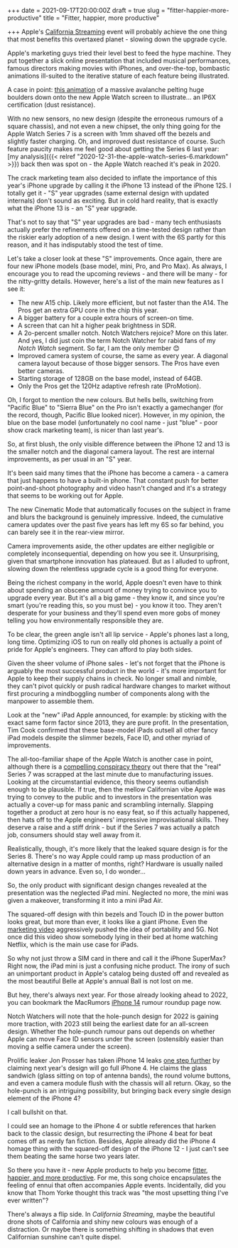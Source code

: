 +++
date = 2021-09-17T20:00:00Z
draft = true
slug = "fitter-happier-more-productive"
title = "Fitter, happier, more productive"

+++
Apple's [California Streaming](https://youtu.be/EvGOlAkLSLw "California Streaming") event will probably achieve the one thing that most benefits this overtaxed planet - slowing down the upgrade cycle.

Apple's marketing guys tried their level best to feed the hype machine. They put together a slick online presentation that included musical performances, famous directors making movies with iPhones, and over-the-top, bombastic animations ill-suited to the iterative stature of each feature being illustrated.

A case in point: [this animation](https://youtu.be/EvGOlAkLSLw?t=1392 "Apple Watch animation") of a massive avalanche pelting huge boulders down onto the new Apple Watch screen to illustrate... an IP6X certification (dust resistance).

With no new sensors, no new design (despite the erroneous rumours of a square chassis), and not even a new chipset, the only thing going for the Apple Watch Series 7 is a screen with 1mm shaved off the bezels and slightly faster charging. Oh, and improved dust resistance of course. Such feature paucity makes me feel good about getting the Series 6 last year: [my analysis]({{< relref "2020-12-31-the-apple-watch-series-6.markdown" >}}) back then was spot on - the Apple Watch reached it's peak in 2020.

The crack marketing team also decided to inflate the importance of this year's iPhone upgrade by calling it the iPhone 13 instead of the iPhone 12S. I totally get it - "S" year upgrades (same external design with updated internals) don't sound as exciting. But in cold hard reality, that is exactly what the iPhone 13 is - an "S" year upgrade.

That's not to say that "S" year upgrades are bad - many tech enthusiasts actually prefer the refinements offered on a time-tested design rather than the riskier early adoption of a new design. I went with the 6S partly for this reason, and it has indisputably stood the test of time.

<!--more-->

Let's take a closer look at these "S" improvements. Once again, there are four new iPhone models (base model, mini, Pro, and Pro Max). As always, I encourage you to read the upcoming reviews - and there will be many - for the nitty-gritty details. However, here's a list of the main new features as I see it:

* The new A15 chip. Likely more efficient, but not faster than the A14. The Pros get an extra GPU core in the chip this year.
* A bigger battery for a couple extra hours of screen-on time.
* A screen that can hit a higher peak brightness in SDR.
* A 2o-percent smaller notch. Notch Watchers rejoice? More on this later. And yes, I did just coin the term Notch Watcher for rabid fans of my _Notch Watch_ segment. So far, I am the only member 😊
* Improved camera system of course, the same as every year. A diagonal camera layout because of those bigger sensors. The Pros have even better cameras.
* Starting storage of 128GB on the base model, instead of 64GB.
* Only the Pros get the 120Hz adaptive refresh rate (ProMotion).

Oh, I forgot to mention the new colours. But hells bells, switching from "Pacific Blue" to "Sierra Blue" on the Pro isn't exactly a gamechanger (for the record, though, Pacific Blue looked nicer). However, in my opinion, the blue on the base model (unfortunately no cool name - just "blue" - poor show crack marketing team), is nicer than last year's.

So, at first blush, the only visible difference between the iPhone 12 and 13 is the smaller notch and the diagonal camera layout. The rest are internal improvements, as per usual in an "S" year.

It's been said many times that the iPhone has become a camera - a camera that just happens to have a built-in phone. That constant push for better point-and-shoot photography and video hasn't changed and it's a strategy that seems to be working out for Apple.

The new Cinematic Mode that automatically focuses on the subject in frame and blurs the background is genuinely impressive. Indeed, the cumulative camera updates over the past five years has left my 6S so far behind, you can barely see it in the rear-view mirror.

Camera improvements aside, the other updates are either negligible or completely inconsequential, depending on how you see it. Unsurprising, given that smartphone innovation has plateaued. But as I alluded to upfront, slowing down the relentless upgrade cycle is a good thing for everyone.

Being the richest company in the world, Apple doesn't even have to think about spending an obscene amount of money trying to convince you to upgrade every year. But it's all a big game - they know it, and since you're smart (you're reading this, so you must be) - you know it too. They aren't desperate for your business and they'll spend even more gobs of money telling you how environmentally responsible they are.

To be clear, the green angle isn't all lip service - Apple's phones last a long, long time. Optimizing iOS to run on really old phones is actually a point of pride for Apple's engineers. They can afford to play both sides.

Given the sheer volume of iPhone sales - let's not forget that the iPhone is arguably the most successful product in the world - it's more important for Apple to keep their supply chains in check. No longer small and nimble, they can't pivot quickly or push radical hardware changes to market without first procuring a mindboggling number of components along with the manpower to assemble them.

Look at the "new" iPad Apple announced, for example: by sticking with the exact same form factor since 2013, they are pure profit. In the presentation, Tim Cook confirmed that these base-model iPads outsell all other fancy iPad models despite the slimmer bezels, Face ID, and other myriad of improvements.

The all-too-familiar shape of the Apple Watch is another case in point, although there is a [compelling conspiracy theory]() out there that the "real" Series 7 was scrapped at the last minute due to manufacturing issues. Looking at the circumstantial evidence, this theory seems outlandish enough to be plausible. If true, then the mellow Californian vibe Apple was trying to convey to the public and to investors in the presentation was actually a cover-up for mass panic and scrambling internally. Slapping together a product at zero hour is no easy feat, so if this actually happened, then hats off to the Apple engineers' impressive improvisational skills. They deserve a raise and a stiff drink - but if the Series 7 was actually a patch job, consumers should stay well away from it.

Realistically, though, it's more likely that the leaked square design is for the Series 8. There's no way Apple could ramp up mass production of an alternative design in a matter of months, right? Hardware is usually nailed down years in advance. Even so, I do wonder...

So, the only product with significant design changes revealed at the presentation was the neglected iPad mini. Neglected no more, the mini was given a makeover, transforming it into a mini iPad Air.

The squared-off design with thin bezels and Touch ID in the power button looks great, but more than ever, it looks like a giant iPhone. Even the [marketing video](https://youtu.be/gdeqbg8QFJM "iPad mini marketing promo") aggressively pushed the idea of portability and 5G. Not once did this video show somebody lying in their bed at home watching Netflix, which is the main use case for iPads.

So why not just throw a SIM card in there and call it the iPhone SuperMax? Right now, the iPad mini is just a confusing niche product. The irony of such an unimportant product in Apple's catalog being dusted off and revealed as the most beautiful Belle at Apple's annual Ball is not lost on me.

But hey, there's always next year. For those already looking ahead to 2022, you can bookmark the MacRumors [iPhone 14](https://www.macrumors.com/roundup/iPhone-14/ "iPhone 14") rumour roundup page now.

Notch Watchers will note that the hole-punch design for 2022 is gaining more traction, with 2023 still being the earliest date for an all-screen design. Whether the hole-punch rumour pans out depends on whether Apple can move Face ID sensors under the screen (ostensibly easier than moving a selfie camera under the screen).

Prolific leaker Jon Prosser has taken iPhone 14 leaks [one step further](https://youtu.be/42Ot6Y0gBzs "Jon Prosser") by claiming next year's design will go full iPhone 4. He claims the glass sandwich (glass sitting on top of antenna bands), the round volume buttons, and even a camera module flush with the chassis will all return. Okay, so the hole-punch is an intriguing possibility, but bringing back every single design element of the iPhone 4?

I call bullshit on that.

I could see an homage to the iPhone 4 or subtle references that harken back to the classic design, but resurrecting the iPhone 4 beat for beat comes off as nerdy fan fiction. Besides, Apple already did the iPhone 4 homage thing with the squared-off design of the iPhone 12 - I just can't see them beating the same horse two years later.

So there you have it - new Apple products to help you become [fitter, happier, and more productive](https://www.youtube.com/watch?v=hOYzfLS0dg0 "Radiohead"). For me, this song choice encapsulates the feeling of ennui that often accompanies Apple events. Incidentally, did you know that Thom Yorke thought this track was "the most upsetting thing I've ever written"?

There's always a flip side. In _California Streaming_, maybe the beautiful drone shots of California and shiny new colours was enough of a distraction. Or maybe there is something shifting in shadows that even Californian sunshine can't quite dispel.